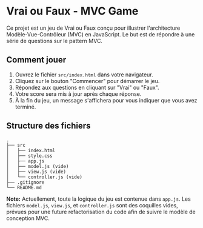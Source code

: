 # Vrai ou Faux - MVC Game

Ce projet est un jeu de Vrai ou Faux conçu pour illustrer l'architecture Modèle-Vue-Contrôleur (MVC) en JavaScript. Le but est de répondre à une série de questions sur le pattern MVC.

## Comment jouer

1.  Ouvrez le fichier `src/index.html` dans votre navigateur.
2.  Cliquez sur le bouton "Commencer" pour démarrer le jeu.
3.  Répondez aux questions en cliquant sur "Vrai" ou "Faux".
4.  Votre score sera mis à jour après chaque réponse.
5.  À la fin du jeu, un message s'affichera pour vous indiquer que vous avez terminé.

## Structure des fichiers

```
.
├── src
│   ├── index.html
│   ├── style.css
│   ├── app.js
│   ├── model.js (vide)
│   ├── view.js (vide)
│   └── controller.js (vide)
├── .gitignore
└── README.md
```

**Note:** Actuellement, toute la logique du jeu est contenue dans `app.js`. Les fichiers `model.js`, `view.js`, et `controller.js` sont des coquilles vides, prévues pour une future refactorisation du code afin de suivre le modèle de conception MVC.
